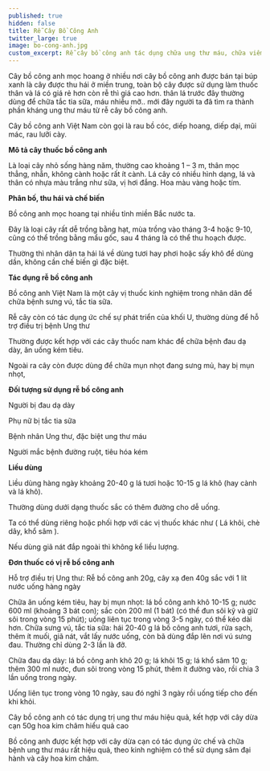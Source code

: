 ```yaml
---
published: true
hidden: false
title: Rễ Cây Bồ Công Anh
twitter_large: true
image: bo-cong-anh.jpg
custom_excerpt: Rễ cây bồ công anh tác dụng chữa ung thư máu, chữa viêm gan, tắc tia sữa.
---
```


Cây bồ công anh mọc hoang ở nhiều nơi cây bồ công anh được bán tại búp xanh là cây được thu hái ở miền trung, toàn bộ cây được sử dụng làm thuốc thân và lá có giá rẻ hơn còn rễ thì giá cao hơn. thân lá trước đây thường dùng để chữa tắc tia sữa, máu nhiễu mỡ.. mới đây người ta đã tìm ra thành phần kháng ung thư máu từ rễ cây bồ công anh.

Cây bồ công anh Việt Nam còn gọi là rau bồ cóc, diếp hoang, diếp dại, mũi mác, rau lưỡi cày.

**Mô tả cây thuốc bồ công anh**

Là loại cây nhỏ sống hàng năm, thường cao khoảng 1 – 3 m, thân mọc thẳng, nhẵn, không cành hoặc rất ít cành. Lá cây có nhiều hình dạng, lá và thân có nhựa màu trắng như sữa, vị hơi đắng. Hoa màu vàng hoặc tím.

**Phân bố, thu hái và chế biến**

Bồ công anh mọc hoang tại nhiều tỉnh miền Bắc nước ta.

Đây là loại cây rất dễ trồng bằng hạt, mùa trồng vào tháng 3-4 hoặc 9-10, cũng có thể trồng bằng mẩu gốc, sau 4 tháng là có thể thu hoạch được.

Thường thì nhân dân ta hái lá về dùng tươi hay phơi hoặc sấy khô để dùng dần, không cần chế biến gì đặc biệt.

**Tác dụng rễ bồ công anh**

Bồ công anh Việt Nam là một cây vị thuốc kinh nghiệm trong nhân dân để chữa bệnh sưng vú, tắc tia sữa.

Rễ cây còn có tác dụng ức chế sự phát triển của khối U, thường dùng để hỗ trợ điều trị bệnh Ung thư

Thường được kết hợp với các cây thuốc nam khác để chữa bệnh đau dạ dày, ăn uống kém tiêu.

Ngoài ra cây còn được dùng để chữa mụn nhọt đang sưng mủ, hay bị mụn nhọt,

**Đối tượng sử dụng rễ bồ công anh**

Người bị đau dạ dày

Phụ nữ bị tắc tia sữa

Bệnh nhân Ung thư, đặc biệt ung thư máu

Người mắc bệnh đường ruột, tiêu hóa kém

**Liều dùng**

Liều dùng hàng ngày khoảng 20-40 g lá tươi hoặc 10-15 g lá khô (hay cành và lá khô).

Thường dùng dưới dạng thuốc sắc có thêm đường cho dễ uống.

Ta có thể dùng riêng hoặc phối hợp với các vị thuốc khác như ( Lá khôi, chè dây, khổ sâm ).

Nếu dùng giã nát đắp ngoài thì không kể liều lượng.

**Đơn thuốc có vị rễ bồ công anh**

Hỗ trợ điều trị Ung thư: Rễ bồ công anh 20g, cây xạ đen 40g sắc với 1 lít nước uống hàng ngày

Chữa ăn uống kém tiêu, hay bị mụn nhọt: lá bồ công anh khô 10-15 g; nước 600 ml (khoảng 3 bát con); sắc còn 200 ml (1 bát) (có thể đun sôi kỹ và giữ sôi trong vòng 15 phút); uống liên tục trong vòng 3-5 ngày, có thể kéo dài hơn.
Chữa sưng vú, tắc tia sữa: hái 20-40 g lá bồ công anh tươi, rửa sạch, thêm ít muối, giã nát, vắt lấy nước uống, còn bã dùng đắp lên nơi vú sưng đau. Thường chỉ dùng 2-3 lần là đỡ.

Chữa đau dạ dày: lá bồ công anh khô 20 g; lá khôi 15 g; lá khổ sâm 10 g; thêm 300 ml nước, đun sôi trong vòng 15 phút, thêm ít đường vào, rồi chia 3 lần uống trong ngày. 

Uống liên tục trong vòng 10 ngày, sau đó nghỉ 3 ngày rồi uống tiếp cho đến khi khỏi.

Cây bồ công anh có tác dụng trị ung thư máu hiệu quả, kết hợp với cây dừa cạn 50g  hoa kim châm hiểu quả cao

Bồ công anh được kết hợp với cây dừa cạn có tác dụng ức chế và chữa bệnh ung thư máu rất hiệu quả, theo kinh nghiệm có thể sử dụng sâm đại hành và cây hoa kim châm.
